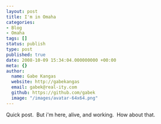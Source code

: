```yaml
---
layout: post
title: I'm in Omaha
categories:
- Blog
- Omaha
tags: []
status: publish
type: post
published: true
date: 2008-10-09 15:34:04.000000000 +00:00
meta: {}
author:
  name: Gabe Kangas
  website: http://gabekangas
  email: gabek@real-ity.com
  github: https://github.com/gabek
  image: "/images/avatar-64x64.png"
---
```

Quick post.  But i\'m here, alive, and working.  How about that.
